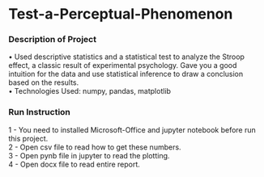 # Test-a-Perceptual-Phenomenon

### Description of Project  
• Used descriptive statistics and a statistical test to analyze the Stroop effect, a classic result of experimental psychology. Gave you a good intuition for the data and use statistical inference to draw a conclusion based on the results.  
• Technologies Used: numpy, pandas, matplotlib  
  
### Run Instruction  
1 - You need to installed Microsoft-Office and jupyter notebook before run this project.  
2 - Open csv file to read how to get these numbers.  
3 - Open pynb file in jupyter to read the plotting.  
4 - Open docx file to read entire report.  
